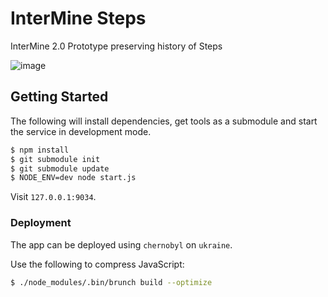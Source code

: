 # InterMine Steps

InterMine 2.0 Prototype preserving history of Steps

![image](https://raw.github.com/intermine/intermine-steps/master/example.png)

## Getting Started

The following will install dependencies, get tools as a submodule and start the service in development mode.

```bash
$ npm install
$ git submodule init
$ git submodule update
$ NODE_ENV=dev node start.js
```

Visit ``127.0.0.1:9034``.

### Deployment

The app can be deployed using `chernobyl` on `ukraine`.

Use the following to compress JavaScript:

```bash
$ ./node_modules/.bin/brunch build --optimize
```